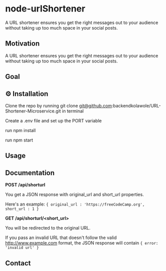 # node-urlShortener
A URL shortener ensures you get the right messages out to your audience without taking up too much space in your social posts. 

## Motivation
A URL shortener ensures you get the right messages out to your audience without taking up too much space in your social posts. 

## Goal

## ⚙️ Installation

Clone the repo by running git clone git@github.com:backendkolawole/URL-Shortener-Microservice.git in terminal

Create a .env file and set up the PORT variable

run npm install

run npm start


## Usage

## Documentation

**POST /api/shorturl**

You get a JSON response with original_url and short_url properties. 

Here's an example: 
`{
  original_url : 'https://freeCodeCamp.org', 
  short_url : 1
  }`

**GET /api/shorturl/<short_url>**

You will be redirected to the original URL.

If you pass an invalid URL that doesn't follow the valid http://www.example.com format, the JSON response will contain `{ error: 'invalid url' }`

## Contact
